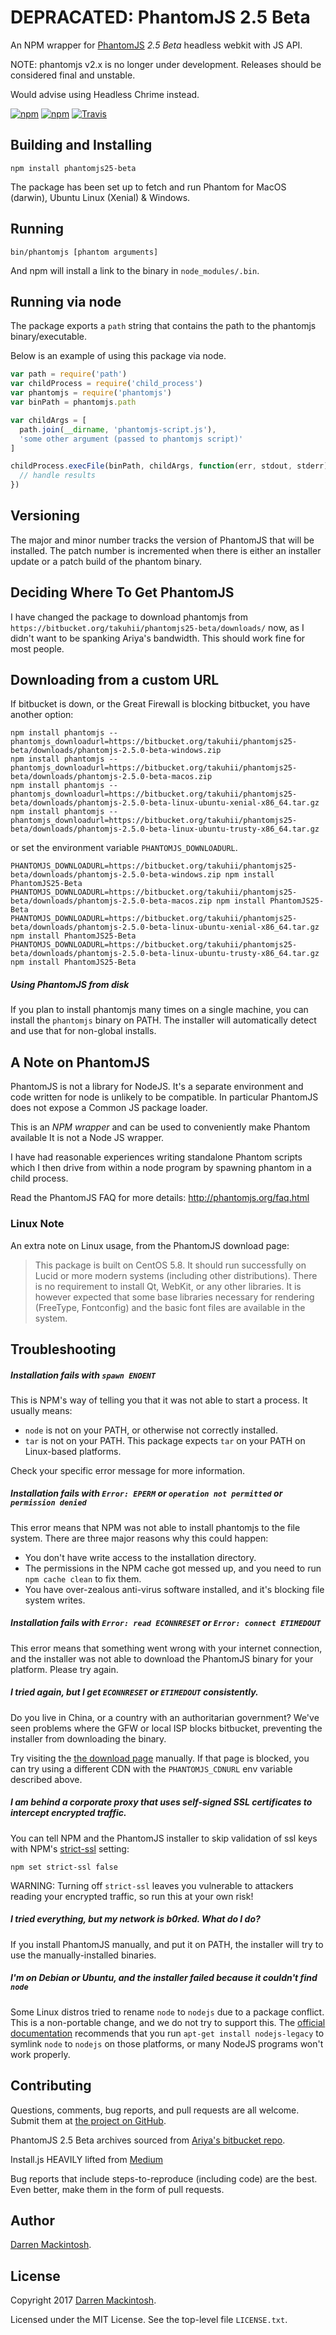 DEPRACATED: PhantomJS 2.5 Beta
=========

An NPM wrapper for [PhantomJS](http://phantomjs.org/) *2.5 Beta* headless webkit with JS API.

NOTE: phantomjs v2.x is no longer under development. Releases should be considered final and unstable.

Would advise using Headless Chrime instead.

[![npm](https://img.shields.io/npm/v/npm.svg)]() [![npm](https://img.shields.io/npm/dm/phantomjs25-beta.svg)](https://www.npmjs.com/package/phantomjs25-beta) [![Travis](https://img.shields.io/travis/takuhii/PhantomJS-25_Beta.svg)](https://travis-ci.org/takuhii/PhantomJS-25_Beta/)

Building and Installing
-----------------------

```shell
npm install phantomjs25-beta
```

The package has been set up to fetch and run Phantom for MacOS (darwin), Ubuntu Linux (Xenial) & Windows.

Running
-------

```shell
bin/phantomjs [phantom arguments]
```

And npm will install a link to the binary in `node_modules/.bin`.

Running via node
----------------

The package exports a `path` string that contains the path to the
phantomjs binary/executable.

Below is an example of using this package via node.

```javascript
var path = require('path')
var childProcess = require('child_process')
var phantomjs = require('phantomjs')
var binPath = phantomjs.path

var childArgs = [
  path.join(__dirname, 'phantomjs-script.js'),
  'some other argument (passed to phantomjs script)'
]

childProcess.execFile(binPath, childArgs, function(err, stdout, stderr) {
  // handle results
})

```

Versioning
----------

The major and minor number tracks the version of PhantomJS that will be
installed. The patch number is incremented when there is either an installer
update or a patch build of the phantom binary.

Deciding Where To Get PhantomJS
-------------------------------

I have changed the package to download phantomjs from `https://bitbucket.org/takuhii/phantomjs25-beta/downloads/` now, as I didn't want to be spanking Ariya's bandwidth. This should work fine for most people.

## Downloading from a custom URL

If bitbucket is down, or the Great Firewall is blocking bitbucket, you have another option:

```shell
npm install phantomjs --phantomjs_downloadurl=https://bitbucket.org/takuhii/phantomjs25-beta/downloads/phantomjs-2.5.0-beta-windows.zip
npm install phantomjs --phantomjs_downloadurl=https://bitbucket.org/takuhii/phantomjs25-beta/downloads/phantomjs-2.5.0-beta-macos.zip
npm install phantomjs --phantomjs_downloadurl=https://bitbucket.org/takuhii/phantomjs25-beta/downloads/phantomjs-2.5.0-beta-linux-ubuntu-xenial-x86_64.tar.gz
npm install phantomjs --phantomjs_downloadurl=https://bitbucket.org/takuhii/phantomjs25-beta/downloads/phantomjs-2.5.0-beta-linux-ubuntu-trusty-x86_64.tar.gz
```

or set the environment variable `PHANTOMJS_DOWNLOADURL`.
```shell
PHANTOMJS_DOWNLOADURL=https://bitbucket.org/takuhii/phantomjs25-beta/downloads/phantomjs-2.5.0-beta-windows.zip npm install PhantomJS25-Beta
PHANTOMJS_DOWNLOADURL=https://bitbucket.org/takuhii/phantomjs25-beta/downloads/phantomjs-2.5.0-beta-macos.zip npm install PhantomJS25-Beta
PHANTOMJS_DOWNLOADURL=https://bitbucket.org/takuhii/phantomjs25-beta/downloads/phantomjs-2.5.0-beta-linux-ubuntu-xenial-x86_64.tar.gz npm install PhantomJS25-Beta
PHANTOMJS_DOWNLOADURL=https://bitbucket.org/takuhii/phantomjs25-beta/downloads/phantomjs-2.5.0-beta-linux-ubuntu-trusty-x86_64.tar.gz npm install PhantomJS25-Beta
```


##### Using PhantomJS from disk

If you plan to install phantomjs many times on a single machine, you can
install the `phantomjs` binary on PATH. The installer will automatically detect
and use that for non-global installs.


A Note on PhantomJS
-------------------

PhantomJS is not a library for NodeJS.  It's a separate environment and code
written for node is unlikely to be compatible.  In particular PhantomJS does
not expose a Common JS package loader.

This is an _NPM wrapper_ and can be used to conveniently make Phantom available
It is not a Node JS wrapper.

I have had reasonable experiences writing standalone Phantom scripts which I
then drive from within a node program by spawning phantom in a child process.

Read the PhantomJS FAQ for more details: http://phantomjs.org/faq.html

### Linux Note

An extra note on Linux usage, from the PhantomJS download page:

 > This package is built on CentOS 5.8. It should run successfully on Lucid or
 > more modern systems (including other distributions). There is no requirement
 > to install Qt, WebKit, or any other libraries. It is however expected that
 > some base libraries necessary for rendering (FreeType, Fontconfig) and the
 > basic font files are available in the system.

Troubleshooting
---------------

##### Installation fails with `spawn ENOENT`

This is NPM's way of telling you that it was not able to start a process. It usually means:

- `node` is not on your PATH, or otherwise not correctly installed.
- `tar` is not on your PATH. This package expects `tar` on your PATH on Linux-based platforms.

Check your specific error message for more information.

##### Installation fails with `Error: EPERM` or `operation not permitted` or `permission denied`

This error means that NPM was not able to install phantomjs to the file system. There are three
major reasons why this could happen:

- You don't have write access to the installation directory.
- The permissions in the NPM cache got messed up, and you need to run `npm cache clean` to fix them.
- You have over-zealous anti-virus software installed, and it's blocking file system writes.

##### Installation fails with `Error: read ECONNRESET` or `Error: connect ETIMEDOUT`

This error means that something went wrong with your internet connection, and the installer
was not able to download the PhantomJS binary for your platform. Please try again.

##### I tried again, but I get `ECONNRESET` or `ETIMEDOUT` consistently.

Do you live in China, or a country with an authoritarian government? We've seen problems where
the GFW or local ISP blocks bitbucket, preventing the installer from downloading the binary.

Try visiting the [the download page](https://bitbucket.org/takuhii/phantomjs25-beta/downloads/) manually.
If that page is blocked, you can try using a different CDN with the `PHANTOMJS_CDNURL`
env variable described above.

##### I am behind a corporate proxy that uses self-signed SSL certificates to intercept encrypted traffic.

You can tell NPM and the PhantomJS installer to skip validation of ssl keys with NPM's
[strict-ssl](https://www.npmjs.org/doc/misc/npm-config.html#strict-ssl) setting:

```
npm set strict-ssl false
```

WARNING: Turning off `strict-ssl` leaves you vulnerable to attackers reading
your encrypted traffic, so run this at your own risk!

##### I tried everything, but my network is b0rked. What do I do?

If you install PhantomJS manually, and put it on PATH, the installer will try to
use the manually-installed binaries.

##### I'm on Debian or Ubuntu, and the installer failed because it couldn't find `node`

Some Linux distros tried to rename `node` to `nodejs` due to a package
conflict. This is a non-portable change, and we do not try to support this. The
[official documentation](https://github.com/joyent/node/wiki/Installing-Node.js-via-package-manager#ubuntu-mint-elementary-os)
recommends that you run `apt-get install nodejs-legacy` to symlink `node` to `nodejs`
on those platforms, or many NodeJS programs won't work properly.

Contributing
------------

Questions, comments, bug reports, and pull requests are all welcome.  Submit them at
[the project on GitHub](https://github.com/takuhii/PhantomJS-25_Beta/issues).

PhantomJS 2.5 Beta archives sourced from [Ariya's bitbucket repo](https://bitbucket.org/ariya/phantomjs/downloads/).

Install.js HEAVILY lifted from [Medium](https://github.com/Medium/phantomjs/)

Bug reports that include steps-to-reproduce (including code) are the
best. Even better, make them in the form of pull requests.

Author 
------

[Darren Mackintosh](https://github.com/takuhii).

License
-------

Copyright 2017 [Darren Mackintosh](https://github.com/takuhii).

Licensed under the MIT License.
See the top-level file `LICENSE.txt`.
